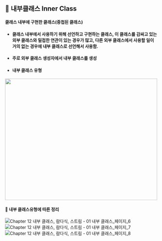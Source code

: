## :pushpin: 내부클래스 Inner Class
#### 클래스 내부에 구현한 클래스(중첩된 클래스)
 * #### 클래스 내부에서 사용하기 위해 선언하고 구현하는 클래스, 이 클래스를 감싸고 있는 외부 클래스와 밀접한 연관이 있는 경우가 많고, 다른 외부 클래스에서 사용할 일이 거의 없는 경우에 내부 클래스로 선언해서 사용함.
 * #### 주로 외부 클래스 생성자에서 내부 클래스를 생성
 * #### 내부 클래스 유형
<img src="https://user-images.githubusercontent.com/74708028/110409999-856a8880-80cb-11eb-9ad0-aef3625854e5.jpg" width="500" height="400">  

<br>

#### :triangular_flag_on_post: 내부 클래스유형에 따른 정리

![Chapter 12 내부 클래스, 람다식, 스트림 - 01 내부 클래스_페이지_6](https://user-images.githubusercontent.com/74708028/110410185-d7131300-80cb-11eb-84a9-8097e820de19.png)
![Chapter 12 내부 클래스, 람다식, 스트림 - 01 내부 클래스_페이지_7](https://user-images.githubusercontent.com/74708028/110410192-da0e0380-80cb-11eb-9f18-4de095ca8558.png)
![Chapter 12 내부 클래스, 람다식, 스트림 - 01 내부 클래스_페이지_8](https://user-images.githubusercontent.com/74708028/110410197-dbd7c700-80cb-11eb-8afd-0a97fd23d8ab.png)

